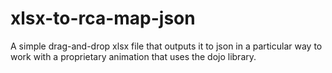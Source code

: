 # xlsx-to-rca-map-json

A simple drag-and-drop xlsx file that outputs it to json in a particular way to work with a proprietary animation that uses the dojo library.
